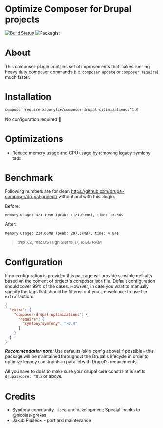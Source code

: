 Optimize Composer for Drupal projects
====
[![Build Status](https://travis-ci.org/zaporylie/composer-drupal-optimizations.svg?branch=master)](https://travis-ci.org/zaporylie/composer-drupal-optimizations)
![Packagist](https://img.shields.io/packagist/v/zaporylie/composer-drupal-optimizations.svg)


# About

This composer-plugin contains set of improvements that makes running heavy duty composer commands (i.e. `composer update` or `composer require`) much faster.

# Installation

```bash
composer require zaporylie/composer-drupal-optimizations:^1.0
```

No configuration required 🎊

# Optimizations

- Reduce memory usage and CPU usage by removing legacy symfony tags

# Benchmark

Following numbers are for clean https://github.com/drupal-composer/drupal-project/ without and with this plugin.

Before:

```
Memory usage: 323.19MB (peak: 1121.09MB), time: 13.68s
```

After:

```
Memory usage: 238.66MB (peak: 297.17MB), time: 4.84s
```

> php 7.2, macOS High Sierra, i7, 16GB RAM

# Configuration

If no configuration is provided this package will provide sensible defaults based on the content of project's composer.json
file. Default configuration should cover 99% of the cases. However, in case you want to manually specify the tags
that should be filtered out you are welcome to use the `extra` section:

```json
{
  "extra": {
    "composer-drupal-optimizations": {
      "require": {
        "symfony/symfony": ">3.4"
      }
    }
  }
}
```

***Recommendation note:***
Use defaults (skip config above) if possible - this package will be maintained throughout the Drupal's lifecycle in order
to optimize legacy constraints in parallel with Drupal's requirements.

All you have to do is to make sure your drupal core constraint is set to `drupal/core: ^8.5` or above.

# Credits

- Symfony community - idea and development; Special thanks to @nicolas-grekas
- Jakub Piasecki - port and maintenance
